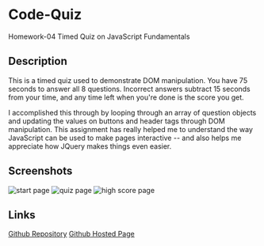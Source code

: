 # Code-Quiz

Homework-04 Timed Quiz on JavaScript Fundamentals

## Description

This is a timed quiz used to demonstrate DOM manipulation. You have 75 seconds to answer all 8 questions. Incorrect answers subtract 15 seconds from your time, and any time left when you're done is the score you get. 

I accomplished this through by looping through an array of question objects and updating the values on buttons and header tags through DOM manipulation. This assignment has really helped me to understand the way JavaScript can be used to make pages interactive -- and also helps me appreciate how JQuery makes things even easier.

## Screenshots

![start page](https://zackapotamus.github.io/Code-Quiz/screenshots/start_page.png)
![quiz page](https://zackapotamus.github.io/Code-Quiz/screenshots/quiz_page.png)
![high score page](https://zackapotamus.github.io/Code-Quiz/screenshots/highscore_page.png)

## Links

[Github Repository](https://github.com/zackapotamus/Code-Quiz/)
[Github Hosted Page](https://zackapotamus.github.io/Code-Quiz/)